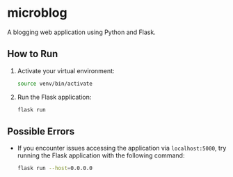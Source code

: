 # microblog
A blogging web application using Python and Flask.

## How to Run
1. Activate your virtual environment:
    ```bash
    source venv/bin/activate
    ```
2. Run the Flask application:
    ```bash
    flask run
    ```

## Possible Errors
- If you encounter issues accessing the application via `localhost:5000`, try running the Flask application with the following command:
    ```bash
    flask run --host=0.0.0.0
    ```